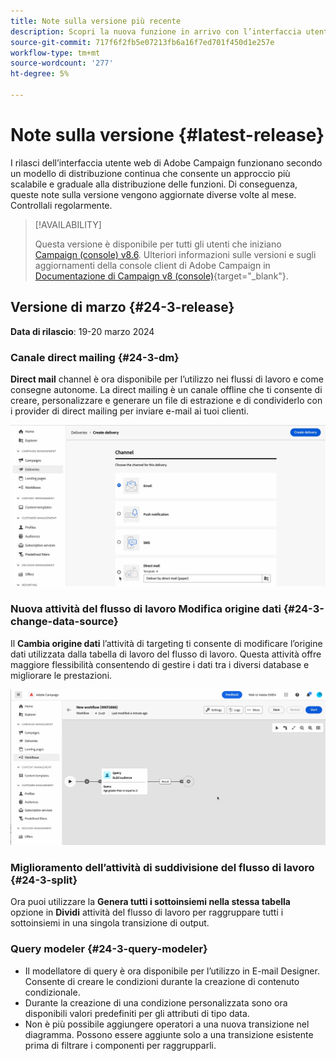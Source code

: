 ```yaml
---
title: Note sulla versione più recente
description: Scopri la nuova funzione in arrivo con l’interfaccia utente di Campaign Web
source-git-commit: 717f6f2fb5e07213fb6a16f7ed701f450d1e257e
workflow-type: tm+mt
source-wordcount: '277'
ht-degree: 5%

---
```


# Note sulla versione {#latest-release}

<!--Last update: **March 19, 2024**-->

I rilasci dell’interfaccia utente web di Adobe Campaign funzionano secondo un modello di distribuzione continua che consente un approccio più scalabile e graduale alla distribuzione delle funzioni. Di conseguenza, queste note sulla versione vengono aggiornate diverse volte al mese. Controllali regolarmente.

>[!AVAILABILITY]
>
>Questa versione è disponibile per tutti gli utenti che iniziano [Campaign (console) v8.6](https://experienceleague.adobe.com/docs/campaign/campaign-v8/releases/release-notes.html?lang=it). Ulteriori informazioni sulle versioni e sugli aggiornamenti della console client di Adobe Campaign in [Documentazione di Campaign v8 (console)](https://experienceleague.adobe.com/docs/campaign/campaign-v8/releases/upgrades.html?lang=it){target="_blank"}.

## Versione di marzo {#24-3-release}

**Data di rilascio**: 19-20 marzo 2024

### Canale direct mailing {#24-3-dm}

**Direct mail** channel è ora disponibile per l’utilizzo nei flussi di lavoro e come consegne autonome. La direct mailing è un canale offline che ti consente di creare, personalizzare e generare un file di estrazione e di condividerlo con i provider di direct mailing per inviare e-mail ai tuoi clienti.

![](../assets/do-not-localize/direct-mail.gif)

### Nuova attività del flusso di lavoro Modifica origine dati {#24-3-change-data-source}

Il **Cambia origine dati** l’attività di targeting ti consente di modificare l’origine dati utilizzata dalla tabella di lavoro del flusso di lavoro. Questa attività offre maggiore flessibilità consentendo di gestire i dati tra i diversi database e migliorare le prestazioni.

![](../assets/do-not-localize/change-data-source.gif)

### Miglioramento dell’attività di suddivisione del flusso di lavoro {#24-3-split}

Ora puoi utilizzare la **Genera tutti i sottoinsiemi nella stessa tabella** opzione in **Dividi** attività del flusso di lavoro per raggruppare tutti i sottoinsiemi in una singola transizione di output.

### Query modeler {#24-3-query-modeler}

* Il modellatore di query è ora disponibile per l’utilizzo in E-mail Designer. Consente di creare le condizioni durante la creazione di contenuto condizionale.
* Durante la creazione di una condizione personalizzata sono ora disponibili valori predefiniti per gli attributi di tipo data.
* Non è più possibile aggiungere operatori a una nuova transizione nel diagramma. Possono essere aggiunte solo a una transizione esistente prima di filtrare i componenti per raggrupparli.
